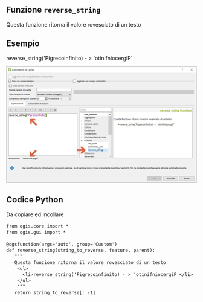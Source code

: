 ## Funzione `reverse_string`

Questa funzione ritorna il valore rovesciato di un testo

## Esempio
 
reverse_string('Pigrecoinfinito) - > 'otinifniocergiP' 

<img src="/img/custom/reverse_string1.png">

## Codice Python

Da copiare ed incollare

```
from qgis.core import *
from qgis.gui import *

@qgsfunction(args='auto', group='Custom')
def reverse_string(string_to_reverse, feature, parent):
   """ 
   Questa funzione ritorna il valore rovesciato di un testo
	<ul>
      <li>reverse_string('Pigrecoinfinito) - > 'otinifniocergiP'</li>
    </ul>
	"""
   return string_to_reverse[::-1]
```